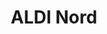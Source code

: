 ---
title: "ALDI Nord"
url: /leer-ostfriesland/aldi-nord-nuettermoorer-strasse/
shop: Supermarkt
---
